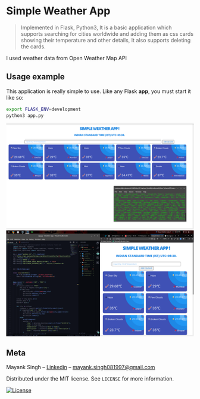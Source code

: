 # Simple Weather App

> Implemented in Flask, Python3, It is a basic application which supports searching for cities worldwide and adding them as css cards showing their temperature and other details, It also supports deleting the cards.


I used weather data from Open Weather Map API

## Usage example

This application is really simple to use. Like any Flask **app**, you must start it like so:

```bash
export FLASK_ENV=development
python3 app.py
```
![Screen](Screens/Screen1.png)
![Screen](Screens/Screen2.png)

## Meta

Mayank Singh – [Linkedin](https://www.linkedin.com/in/code-monk08/) – mayank.singh081997@gmail.com

Distributed under the MIT license. See ``LICENSE`` for more information.

[![License][license-image]][license-url]

[license-image]:https://img.shields.io/badge/license-MIT-blue.svg

[license-url]:https://raw.githubusercontent.com/clamytoe/pyTrack/master/LICENSE
